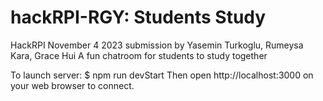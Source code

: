 # hackRPI-RGY: Students Study
HackRPI November 4 2023 submission by Yasemin Turkoglu, Rumeysa Kara, Grace Hui
A fun chatroom for students to study together

To launch server: $ npm run devStart
Then open http://localhost:3000 on your web browser to connect.
